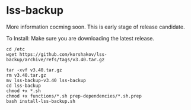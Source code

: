 # lss-backup

More information cocming soon. This is early stage of release candidate.

To Install:
Make sure you are downloading the latest release.
```
cd /etc
wget https://github.com/korshakov/lss-backup/archive/refs/tags/v3.40.tar.gz
```
```
tar -xvf v3.40.tar.gz
rm v3.40.tar.gz
mv lss-backup-v3.40 lss-backup
cd lss-backup
chmod +x *.sh
chmod +x functions/*.sh prep-dependencies/*.sh.prep
bash install-lss-backup.sh
```
